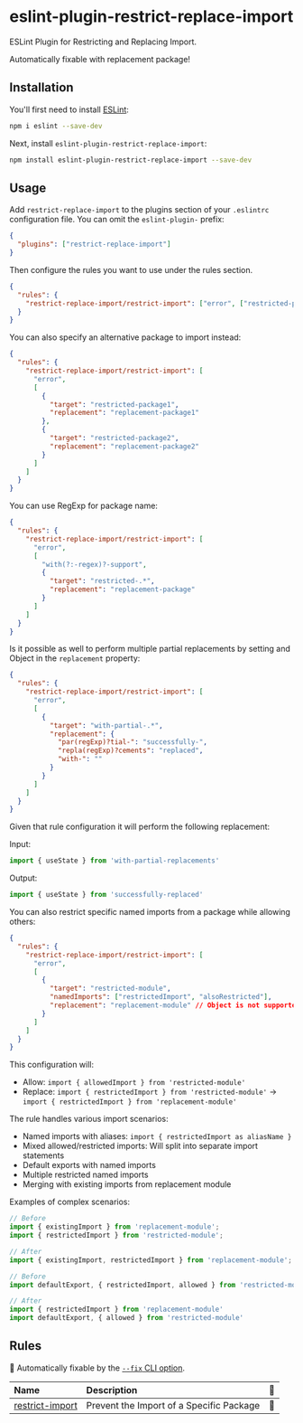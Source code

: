 # eslint-plugin-restrict-replace-import

ESLint Plugin for Restricting and Replacing Import.

Automatically fixable with replacement package!

## Installation

You'll first need to install [ESLint](https://eslint.org/):

```sh
npm i eslint --save-dev
```

Next, install `eslint-plugin-restrict-replace-import`:

```sh
npm install eslint-plugin-restrict-replace-import --save-dev
```

## Usage

Add `restrict-replace-import` to the plugins section of your `.eslintrc` configuration file. You can omit the `eslint-plugin-` prefix:

```json
{
  "plugins": ["restrict-replace-import"]
}
```

Then configure the rules you want to use under the rules section.

```json
{
  "rules": {
    "restrict-replace-import/restrict-import": ["error", ["restricted-package1", "restricted-package2"]]
  }
}
```

You can also specify an alternative package to import instead:

```json
{
  "rules": {
    "restrict-replace-import/restrict-import": [
      "error",
      [
        {
          "target": "restricted-package1",
          "replacement": "replacement-package1"
        },
        {
          "target": "restricted-package2",
          "replacement": "replacement-package2"
        }
      ]
    ]
  }
}
```

You can use RegExp for package name:

```json
{
  "rules": {
    "restrict-replace-import/restrict-import": [
      "error",
      [
        "with(?:-regex)?-support",
        {
          "target": "restricted-.*",
          "replacement": "replacement-package"
        }
      ]
    ]
  }
}
```

Is it possible as well to perform multiple partial replacements by setting and Object in the `replacement` property:

```json
{
  "rules": {
    "restrict-replace-import/restrict-import": [
      "error",
      [
        {
          "target": "with-partial-.*",
          "replacement": {
            "par(regExp)?tial-": "successfully-",
            "repla(regExp)?cements": "replaced",
            "with-": ""
          }
        }
      ]
    ]
  }
}
```

Given that rule configuration it will perform the following replacement:

Input:

```js
import { useState } from 'with-partial-replacements'
```

Output:

```js
import { useState } from 'successfully-replaced'
```

You can also restrict specific named imports from a package while allowing others:

```json
{
  "rules": {
    "restrict-replace-import/restrict-import": [
      "error",
      [
        {
          "target": "restricted-module",
          "namedImports": ["restrictedImport", "alsoRestricted"],
          "replacement": "replacement-module" // Object is not supported yet
        }
      ]
    ]
  }
}
```

This configuration will:
- Allow: `import { allowedImport } from 'restricted-module'`
- Replace: `import { restrictedImport } from 'restricted-module'` → `import { restrictedImport } from 'replacement-module'`

The rule handles various import scenarios:
- Named imports with aliases: `import { restrictedImport as aliasName }`
- Mixed allowed/restricted imports: Will split into separate import statements
- Default exports with named imports
- Multiple restricted named imports
- Merging with existing imports from replacement module

Examples of complex scenarios:

```js
// Before
import { existingImport } from 'replacement-module';
import { restrictedImport } from 'restricted-module';

// After
import { existingImport, restrictedImport } from 'replacement-module';

// Before
import defaultExport, { restrictedImport, allowed } from 'restricted-module';

// After
import { restrictedImport } from 'replacement-module'
import defaultExport, { allowed } from 'restricted-module'
```

## Rules

<!-- begin auto-generated rules list -->

🔧 Automatically fixable by the [`--fix` CLI option](https://eslint.org/docs/user-guide/command-line-interface#--fix).

| Name                                             | Description                              | 🔧 |
| :----------------------------------------------- | :--------------------------------------- | :- |
| [restrict-import](docs/rules/restrict-import.md) | Prevent the Import of a Specific Package | 🔧 |

<!-- end auto-generated rules list -->
